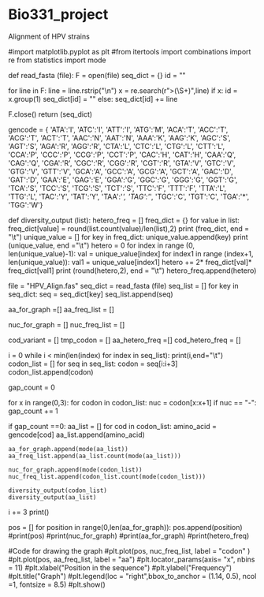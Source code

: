 # Bio331_project
Alignment of HPV strains

#import matplotlib.pyplot as plt
#from itertools import combinations
import re
from statistics import mode

def read_fasta (file):
  F = open(file)
  seq_dict = {}
  id = ""

  for line in F:
    line = line.rstrip("\n")
    x = re.search(r">(\S+)",line)
    if x:
      id = x.group(1)
      seq_dict[id] = ""
    else:
      seq_dict[id] += line

  F.close()
  return (seq_dict)

gencode = {
  'ATA':'I', 'ATC':'I', 'ATT':'I', 'ATG':'M',
  'ACA':'T', 'ACC':'T', 'ACG':'T', 'ACT':'T',
  'AAC':'N', 'AAT':'N', 'AAA':'K', 'AAG':'K',
  'AGC':'S', 'AGT':'S', 'AGA':'R', 'AGG':'R',
  'CTA':'L', 'CTC':'L', 'CTG':'L', 'CTT':'L',
  'CCA':'P', 'CCC':'P', 'CCG':'P', 'CCT':'P',
  'CAC':'H', 'CAT':'H', 'CAA':'Q', 'CAG':'Q',
  'CGA':'R', 'CGC':'R', 'CGG':'R', 'CGT':'R',
  'GTA':'V', 'GTC':'V', 'GTG':'V', 'GTT':'V',
  'GCA':'A', 'GCC':'A', 'GCG':'A', 'GCT':'A',
  'GAC':'D', 'GAT':'D', 'GAA':'E', 'GAG':'E',
  'GGA':'G', 'GGC':'G', 'GGG':'G', 'GGT':'G',
  'TCA':'S', 'TCC':'S', 'TCG':'S', 'TCT':'S',
  'TTC':'F', 'TTT':'F', 'TTA':'L', 'TTG':'L',
  'TAC':'Y', 'TAT':'Y', 'TAA':'*', 'TAG':'*',
  'TGC':'C', 'TGT':'C', 'TGA':'*', 'TGG':'W'}

def diversity_output (list):
  hetero_freq = []
  freq_dict = {}
  for value in list:
    freq_dict[value] = round(list.count(value)/len(list),2)
  print (freq_dict, end = "\t")
  unique_value = []
  for key in freq_dict:
    unique_value.append(key)
  print (unique_value, end ="\t")
  hetero = 0
  for index in range (0, len(unique_value)-1):
    val = unique_value[index]
    for index1 in range (index+1, len(unique_value)):
      val1 = unique_value[index1]
      hetero += 2* freq_dict[val]* freq_dict[val1]
  print (round(hetero,2), end = "\t")
  hetero_freq.append(hetero)


file = "HPV_Align.fas"
seq_dict = read_fasta (file)
seq_list = []
for key in seq_dict:
  seq = seq_dict[key]
  seq_list.append(seq)

aa_for_graph =[]
aa_freq_list = []

nuc_for_graph = []
nuc_freq_list = []

cod_variant = []
tmp_codon = []
aa_hetero_freq =[]
cod_hetero_freq = []

i = 0
while i < min(len(index) for index in seq_list):
  print(i,end="\t")
  codon_list = []
  for seq in seq_list:
    codon = seq[i:i+3]
    codon_list.append(codon)

  gap_count = 0

  for x in range(0,3):
    for codon in codon_list:
      nuc = codon[x:x+1]
      if nuc == "-":
        gap_count += 1
    
  if gap_count ==0:
    aa_list = []
    for cod in codon_list:
      amino_acid = gencode[cod]
      aa_list.append(amino_acid)
  
    aa_for_graph.append(mode(aa_list))
    aa_freq_list.append(aa_list.count(mode(aa_list)))

    nuc_for_graph.append(mode(codon_list))
    nuc_freq_list.append(codon_list.count(mode(codon_list)))

    diversity_output(codon_list)
    diversity_output(aa_list)
    
  i += 3
  print()

pos = []
for position in range(0,len(aa_for_graph)):
  pos.append(position)
#print(pos)
#print(nuc_for_graph)
#print(aa_for_graph)
#print(hetero_freq)

#Code for drawing the graph
#plt.plot(pos, nuc_freq_list, label = "codon" )
#plt.plot(pos, aa_freq_list, label = "aa")
#plt.locator_params(axis= "x", nbins = 11)
#plt.xlabel("Position in the sequence")
#plt.ylabel("Frequency")
#plt.title("Graph")
#plt.legend(loc = "right",bbox_to_anchor = (1.14, 0.5), ncol =1, fontsize = 8.5)
#plt.show()
